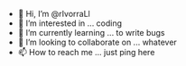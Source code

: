 - 👋 Hi, I’m @rIvorraLl
- 👀 I’m interested in ... coding
- 🌱 I’m currently learning ... to write bugs
- 💞️ I’m looking to collaborate on ... whatever
- 📫 How to reach me ... just ping here
